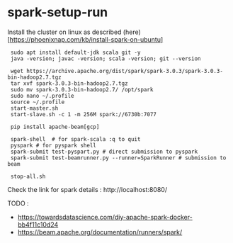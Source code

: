 # spark-setup-run

Install the cluster on linux as described (here)[https://phoenixnap.com/kb/install-spark-on-ubuntu]
```
 sudo apt install default-jdk scala git -y
 java -version; javac -version; scala -version; git --version

 wget https://archive.apache.org/dist/spark/spark-3.0.3/spark-3.0.3-bin-hadoop2.7.tgz
 tar xvf spark-3.0.3-bin-hadoop2.7.tgz
 sudo mv spark-3.0.3-bin-hadoop2.7/ /opt/spark
 sudo nano ~/.profile
 source ~/.profile
 start-master.sh
 start-slave.sh -c 1 -m 256M spark://6730b:7077

 pip install apache-beam[gcp]

 spark-shell  # for spark-scala :q to quit
 pyspark # for pyspark shell 
 spark-submit test-pyspart.py # direct submission to pyspark
 spark-submit test-beamrunner.py --runner=SparkRunner # submission to beam

 stop-all.sh
```

Check the link for spark details : http://localhost:8080/

TODO :
* https://towardsdatascience.com/diy-apache-spark-docker-bb4f11c10d24
* https://beam.apache.org/documentation/runners/spark/